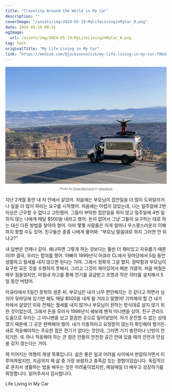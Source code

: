 ```yaml
---
title: "Traveling Around the World in My Car"
description: ""
coverImage: "/assets/img/2024-05-19-MyLifeLivinginMyCar_0.png"
date: 2024-05-19 00:51
ogImage: 
  url: /assets/img/2024-05-19-MyLifeLivinginMyCar_0.png
tag: Tech
originalTitle: "My Life Living in My Car"
link: "https://medium.com/@jacksonnozick/my-life-living-in-my-car-f9bdad031566"
---
```



![image](/assets/img/2024-05-19-MyLifeLivinginMyCar_0.png)

지난 2개월 동안 내 차 안에서 살았어. 처음에는 부모님이 집안일을 더 많이 도와달라거나 일을 더 많이 하라는 요구를 시작했어. 처음에는 어렵지 않았는데, 나는 일주일에 2번 이상은 근무할 수 없다고 고민했어. 그들이 부탁한 집안일을 하지 않고 일주일에 4번 일하지 않는 나에게 매달 $500을 내라고 했어. 돈이 없어서 그냥 그들이 요구하는 대로 하는 대신 다른 방법을 찾아야 했어. 아마 몇몇 사람들은 이게 얼마나 우스꽝스러운지 이해하지 못할 수도 있어. 친구들은 종종 나에게 물어봐. "부모님 말씀대로 하지 그러면 안 되냐고?"

내 답변은 언제나 같아. 왜냐하면 그렇게 하는 것보다는 훨씬 더 재미있고 자유롭기 때문이야! 결국, 우리는 합의를 했어. 아빠의 1999년식 아큐라 CL에서 뒷마당에서 5일 동안 생활하고 월세를 내지 않으면 된다는 거야. 그래서 정확히 그걸 했지. 절박함과 부모님이 요구한 모든 것을 수행하지 못해서, 그리고 그것이 재미있어서 해본 거였어. 처음 며칠은 매우 힘들었지만, 마침내 차고를 통해 전기를 공급받고 조명과 작은 히터를 설치해서 5일 동안 버텼어.

아큐라에서 5일간 뜻밖의 생존 뒤, 부모님은 내가 너무 편안해지는 것 같다고 하면서 심지어 뒷마당에 있기만 해도 매달 $500을 내게 될 거라고 말했어! 기억해야 할 건 내가 차에서 살았던 이유 전체는 월세를 내지 않거나 부모님이 원하는 방식대로 살지 않기 위한 것이었는데, 그래서 돈을 모아서 1998년식 쉐보레 벤처 미니밴을 샀어. 친구 콘라드 도움으로 우리는 그 미니밴을 샀고 깔끔한 곳으로 밀어넣었어. 차가 운전할 수 없는 상태였기 때문에 그 곳은 완벽해야 했어. 내가 이동하라고 요청받지 않는지 확인해야 했거든. 새로 적응해야하는 주요한 점은 전기가 없다는 것인데, 그러면 기기 충전이나 난방이 안 되거든. 또 하나 적응해야 하는 큰 점은 안뜰의 안전한 공간 안에 있을 때의 안전과 안심을 갖지 않는다는 거야.

<div class="content-ad"></div>

제 이어지는 여행의 재생 목록입니다. 삶은 좋은 일과 어려움 사이에서 번갈아가면서 이루어져왔지만, 지금까지 제 삶 중 가장 보람차고 충족감 있는 경험이었습니다. 독립적으로 혼자서 생활하는 법을 배우는 것은 어려움이었지만, 매일매일 더 배우고 성장하기를 희망합니다. 읽어주셔서 감사합니다.

Life Living in My Car